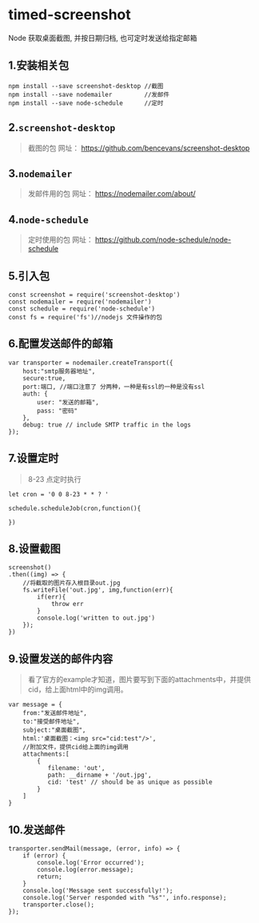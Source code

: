# timed-screenshot
Node 获取桌面截图, 并按日期归档, 也可定时发送给指定邮箱

## 1.安装相关包
```
npm install --save screenshot-desktop //截图
npm install --save nodemailer         //发邮件
npm install --save node-schedule      //定时
```

## 2.`screenshot-desktop`
>截图的包
网址： https://github.com/bencevans/screenshot-desktop

## 3.`nodemailer`
>发邮件用的包
网址： https://nodemailer.com/about/

## 4.`node-schedule`
>定时使用的包
网址： https://github.com/node-schedule/node-schedule

## 5.引入包
```
const screenshot = require('screenshot-desktop')
const nodemailer = require('nodemailer')
const schedule = require('node-schedule')
const fs = require('fs')//nodejs 文件操作的包
```

## 6.配置发送邮件的邮箱
```
var transporter = nodemailer.createTransport({
    host:"smtp服务器地址",
    secure:true,
    port:端口, //端口注意了 分两种，一种是有ssl的一种是没有ssl
    auth: {
        user: "发送的邮箱",
        pass: "密码"
    },
    debug: true // include SMTP traffic in the logs
});
```

## 7.设置定时
> 8-23 点定时执行
```
let cron = '0 0 8-23 * * ? '

schedule.scheduleJob(cron,function(){

})
```

## 8.设置截图
```
screenshot()
.then((img) => {
	//将截取的图片存入根目录out.jpg
	fs.writeFile('out.jpg', img,function(err){
		if(err){
			throw err
		}
		console.log('written to out.jpg')
	});
})
```

## 9.设置发送的邮件内容
>看了官方的example才知道，图片要写到下面的attachments中，并提供cid，给上面html中的img调用。

```
var message = {
	from:"发送邮件地址",
	to:"接受邮件地址",
	subject:"桌面截图",
	html:'桌面截图：<img src="cid:test"/>',
	//附加文件，提供cid给上面的img调用
	attachments:[
     	{
           filename: 'out',
           path: __dirname + '/out.jpg',
           cid: 'test' // should be as unique as possible
		}
	]
}
```

## 10.发送邮件
```
transporter.sendMail(message, (error, info) => {
    if (error) {
        console.log('Error occurred');
        console.log(error.message);
        return;
    }
    console.log('Message sent successfully!');
    console.log('Server responded with "%s"', info.response);
    transporter.close();
});
```
